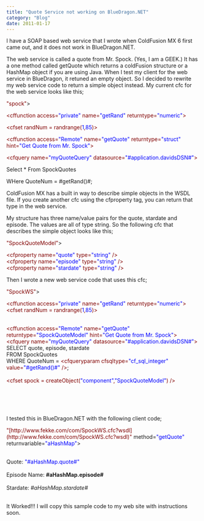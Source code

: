 ```yaml
---
title: "Quote Service not working on BlueDragon.NET"
category: "Blog"
date: 2011-01-17
---
```



I have a SOAP based web service that I wrote when ColdFusion MX 6 first came out, and it does not work in BlueDragon.NET.

The web service is called a quote from Mr. Spock. (Yes, I am a GEEK.) It has a one method called getQuote which returns a coldFusion structure or a HashMap object if you are using Java. When I test my client for the web service in BlueDragon, it retuned an empty object. So I decided to rewrite my web service code to return a simple object instead. My current cfc for the web service looks like this;

<div class="code"><font color="MAROON"><cfcomponent displayName=<font color="BLUE">"spock"</font>></font>  

 <font color="MAROON"><cffunction access=<font color="BLUE">"private"</font> name=<font color="BLUE">"getRand"</font> returntype=<font color="BLUE">"numeric"</font>></font>  

 <font color="MAROON"><cfset randNum = randrange(<font color="BLUE">1</font>,<font color="BLUE">85</font>)></font>  

 <font color="MAROON"><cfreturn randNum /></font>  

 <font color="MAROON"></cffunction></font>  

 <font color="MAROON"><cffunction access=<font color="BLUE">"Remote"</font> name=<font color="BLUE">"getQuote"</font> returntype=<font color="BLUE">"struct"</font> hint=<font color="BLUE">"Get Quote from Mr. Spock"</font>></font>  

 <font color="MAROON"><cfquery name=<font color="BLUE">"myQuoteQuery"</font> datasource=<font color="BLUE">"#application.davidsDSN#"</font>></font>  

 Select * From SpockQuotes  

 WHere QuoteNum = #getRand()#;  

 <font color="MAROON"></cfquery></font>  

 <font color="MAROON"><cfset spock = structnew()></font>  

 <font color="MAROON"><cfset spock.quote = trim(myQuoteQuery.quote)></font>  

 <font color="MAROON"><cfset spock.Episode = myQuoteQuery.episode></font>  

 <font color="MAROON"><cfset spock.stardate = myQuoteQuery.stardate></font>  

 <font color="MAROON"><cfreturn spock /></font>  

 <font color="MAROON"></cffunction></font>  

<font color="MAROON"></cfcomponent></font>

</div>
ColdFusion MX has a built in way to describe simple objects in the WSDL file. If you create another cfc using the cfproperty tag, you can return that type in the web service.

My structure has three name/value pairs for the quote, stardate and episode. The values are all of type string. So the following cfc that describes the simple object looks like this;

<div class="code"><font color="MAROON"><cfcomponent displayname=<font color="BLUE">"SpockQuoteModel"</font>></font>  

 <font color="MAROON"><cfproperty name=<font color="BLUE">"quote"</font> type=<font color="BLUE">"string"</font> /></font>  
 <font color="MAROON"><cfproperty name=<font color="BLUE">"episode"</font> type=<font color="BLUE">"string"</font> /></font>  
 <font color="MAROON"><cfproperty name=<font color="BLUE">"stardate"</font> type=<font color="BLUE">"string"</font> /></font>  

 <font color="MAROON"></cfcomponent></font></div>
Then I wrote a new web service code that uses this cfc;

<div class="code"><font color="MAROON"><cfcomponent displayName=<font color="BLUE">"SpockWS"</font>></font>  

 <font color="MAROON"><cffunction access=<font color="BLUE">"private"</font> name=<font color="BLUE">"getRand"</font> returntype=<font color="BLUE">"numeric"</font>></font>  
 <font color="MAROON"><cfset randNum = randrange(<font color="BLUE">1</font>,<font color="BLUE">85</font>)></font>  
 <font color="MAROON"><cfreturn randNum /></font>  
 <font color="MAROON"></cffunction></font>  

 <font color="MAROON"><cffunction access=<font color="BLUE">"Remote"</font> name=<font color="BLUE">"getQuote"</font> returntype=<font color="BLUE">"SpockQuoteModel"</font> hint=<font color="BLUE">"Get Quote from Mr. Spock"</font>></font>  
 <font color="MAROON"><cfquery name=<font color="BLUE">"myQuoteQuery"</font> datasource=<font color="BLUE">"#application.davidsDSN#"</font>></font>  
 SELECT quote, episode, stardate   
 FROM SpockQuotes  
 WHERE QuoteNum = <font color="MAROON"><cfqueryparam cfsqltype=<font color="BLUE">"cf_sql_integer"</font> value=<font color="BLUE">"#getRand()#"</font> /></font>;  
 <font color="MAROON"></cfquery></font>  
 <font color="MAROON"><cfset spock = createObject(<font color="BLUE">"component"</font>,<font color="BLUE">"SpockQuoteModel"</font>) /></font>  
 <font color="MAROON"><cfset spock.quote = trim(myQuoteQuery.quote) /></font>  
 <font color="MAROON"><cfset spock.Episode = myQuoteQuery.episode /></font>  
 <font color="MAROON"><cfset spock.stardate = myQuoteQuery.stardate /></font>  
 <font color="MAROON"><cfreturn spock /></font>  
 <font color="MAROON"></cffunction></font>  

 <font color="MAROON"></cfcomponent></font></div>
I tested this in BlueDragon.NET with the following client code;

<div class="code"><font color="MAROON"><cfinvoke   
 webservice=<font color="BLUE">"[http://www.fekke.com/com/SpockWS.cfc?wsdl](http://www.fekke.com/com/SpockWS.cfc?wsdl)"</font>  
 method=<font color="BLUE">"getQuote"</font>  
 returnvariable=<font color="BLUE">"aHashMap"</font>></font>  
 <font color="MAROON"></cfinvoke></font>  

 <font color="MAROON"><cfoutput></font>  
 Quote: <font color="BLUE">"#aHashMap.quote#"</font><font color="NAVY"><br /></font>  
 Episode Name: <font color="NAVY"><strong></font>#aHashMap.episode#<font color="NAVY"></strong></font><font color="NAVY"><br /></font>  
 Stardate: <font color="NAVY"><em></font>#aHashMap.stardate#<font color="NAVY"></em></font><font color="NAVY"><br /></font>  
 <font color="MAROON"></cfoutput></font></div>
It Worked!!! I will copy this sample code to my web site with instructions soon.